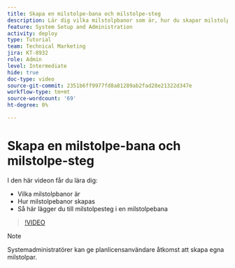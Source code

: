 ```yaml
---
title: Skapa en milstolpe-bana och milstolpe-steg
description: Lär dig vilka milstolpbanor som är, hur du skapar milstolpbanor och hur du lägger till milstolpsteg.
feature: System Setup and Administration
activity: deploy
type: Tutorial
team: Technical Marketing
jira: KT-8932
role: Admin
level: Intermediate
hide: true
doc-type: video
source-git-commit: 2351b6ff9977fd8a81289ab2fad28e21322d347e
workflow-type: tm+mt
source-wordcount: '69'
ht-degree: 0%

---
```


# Skapa en milstolpe-bana och milstolpe-steg

I den här videon får du lära dig:

* Vilka milstolpbanor är
* Hur milstolpebanor skapas
* Så här lägger du till milstolpesteg i en milstolpebana

>[!VIDEO](https://video.tv.adobe.com/v/335204/?quality=12&learn=on)

>[!NOTE]
>
>Systemadministratörer kan ge planlicensanvändare åtkomst att skapa egna milstolpar.
